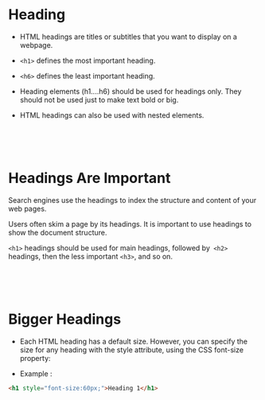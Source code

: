 # Heading

- HTML headings are titles or subtitles that you want to display on a webpage.

* `<h1>` defines the most important heading.

* `<h6>` defines the least important heading.

* Heading elements (h1....h6) should be used for headings only. They should not be used just to make text bold or big.

* HTML headings can also be used with nested elements.

&nbsp;

&nbsp;

# Headings Are Important

Search engines use the headings to index the structure and content of your web pages.

Users often skim a page by its headings. It is important to use headings to show the document structure.

`<h1>` headings should be used for main headings, followed by` <h2>` headings, then the less important `<h3>`, and so on.

&nbsp;

&nbsp;

# Bigger Headings

- Each HTML heading has a default size. However, you can specify the size for any heading with the style attribute, using the CSS font-size property:

* Example :

```html
<h1 style="font-size:60px;">Heading 1</h1>
```
